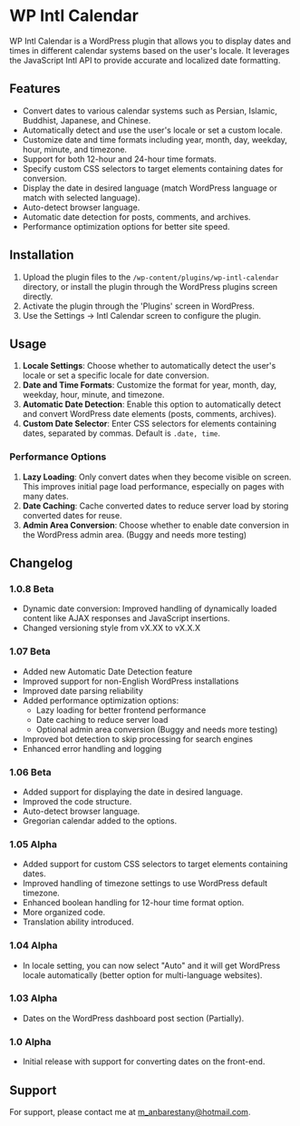 # WP Intl Calendar

WP Intl Calendar is a WordPress plugin that allows you to display dates and times in different calendar systems based on the user's locale. It leverages the JavaScript Intl API to provide accurate and localized date formatting.

## Features

- Convert dates to various calendar systems such as Persian, Islamic, Buddhist, Japanese, and Chinese.
- Automatically detect and use the user's locale or set a custom locale.
- Customize date and time formats including year, month, day, weekday, hour, minute, and timezone.
- Support for both 12-hour and 24-hour time formats.
- Specify custom CSS selectors to target elements containing dates for conversion.
- Display the date in desired language (match WordPress language or match with selected language).
- Auto-detect browser language.
- Automatic date detection for posts, comments, and archives.
- Performance optimization options for better site speed.

## Installation

1. Upload the plugin files to the `/wp-content/plugins/wp-intl-calendar` directory, or install the plugin through the WordPress plugins screen directly.
2. Activate the plugin through the 'Plugins' screen in WordPress.
3. Use the Settings -> Intl Calendar screen to configure the plugin.

## Usage

1. **Locale Settings**: Choose whether to automatically detect the user's locale or set a specific locale for date conversion.
2. **Date and Time Formats**: Customize the format for year, month, day, weekday, hour, minute, and timezone.
3. **Automatic Date Detection**: Enable this option to automatically detect and convert WordPress date elements (posts, comments, archives).
4. **Custom Date Selector**: Enter CSS selectors for elements containing dates, separated by commas. Default is `.date, time`.

### Performance Options

1. **Lazy Loading**: Only convert dates when they become visible on screen. This improves initial page load performance, especially on pages with many dates.
2. **Date Caching**: Cache converted dates to reduce server load by storing converted dates for reuse.
3. **Admin Area Conversion**: Choose whether to enable date conversion in the WordPress admin area. (Buggy and needs more testing)

## Changelog

### 1.0.8 Beta
- Dynamic date conversion: Improved handling of dynamically loaded content like AJAX responses and JavaScript insertions.
- Changed versioning style from vX.XX to vX.X.X

### 1.07 Beta
- Added new Automatic Date Detection feature
- Improved support for non-English WordPress installations
- Improved date parsing reliability
- Added performance optimization options:
  - Lazy loading for better frontend performance
  - Date caching to reduce server load
  - Optional admin area conversion (Buggy and needs more testing)
- Improved bot detection to skip processing for search engines
- Enhanced error handling and logging

### 1.06 Beta
- Added support for displaying the date in desired language.
- Improved the code structure.
- Auto-detect browser language.
- Gregorian calendar added to the options.

### 1.05 Alpha
- Added support for custom CSS selectors to target elements containing dates.
- Improved handling of timezone settings to use WordPress default timezone.
- Enhanced boolean handling for 12-hour time format option.
- More organized code.
- Translation ability introduced.

### 1.04 Alpha
- In locale setting, you can now select "Auto" and it will get WordPress locale automatically (better option for multi-language websites).

### 1.03 Alpha
- Dates on the WordPress dashboard post section (Partially).

### 1.0 Alpha
- Initial release with support for converting dates on the front-end.

## Support

For support, please contact me at [m_anbarestany@hotmail.com](mailto:m_anbarestany@hotmail.com).
